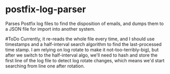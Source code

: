 # postfix-log-parser
Parses Postfix log files to find the disposition of emails, and dumps them to a JSON file for import into another system.

#ToDo
Currently, it re-reads the whole file every time, and I should use timestamps and a half-interval search algorithm to find the last-processed time stamp. I am relying on log rotate to make it not-too-terribly-big), but after we switch to the half-interval algo, we'll need to hash and store the first line of the log file to detect log rotate changes, which means we'd start searching from line one after rotation.